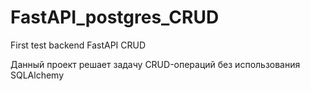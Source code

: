 # FastAPI_postgres_CRUD
First test backend FastAPI CRUD

Данный проект решает задачу CRUD-операций без использования SQLAlchemy
